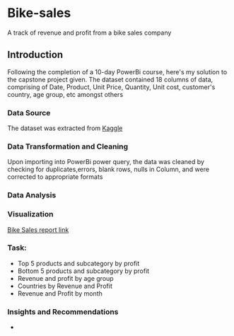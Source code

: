 # Bike-sales
A track of revenue and profit from a bike sales company

## Introduction 
Following the completion of a 10-day PowerBi course, here's my solution to the capstone project given. The dataset contained 18 columns of data, comprising of Date, Product, Unit Price, Quantity, Unit cost, customer's country, age group, etc amongst others


### Data Source
The dataset was extracted from [Kaggle](https://drive.google.com/file/d/1TNcQUv_qDCi6L0lLdoNmKZi6ftgfCZ2C/view?usp=drivesdk)

### Data Transformation and Cleaning
Upon importing into PowerBi power query, the data was cleaned by checking for duplicates,errors, blank rows, nulls in Column, and were corrected to appropriate formats


### Data Analysis

### Visualization
[Bike Sales report link](https://app.powerbi.com/groups/me/reports/65c9ed68-8ddc-4fb0-bf28-64a4428736b9/ReportSection)


### Task:

* Top 5 products and subcategory by profit
* Bottom 5 products and subcategory by profit
* Revenue and profit by age group
* Countries by Revenue and Profit
* Revenue and Profit by month

### Insights and Recommendations
* 
